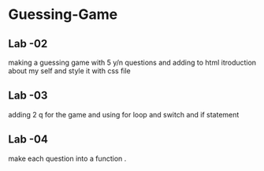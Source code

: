# Guessing-Game

## Lab -02
making a guessing game with 5 y/n questions and adding to html itroduction about my self and 
style it with css file 

## Lab -03

adding 2 q for the game and using for loop and switch and if statement 

## Lab -04

make each question into a function .